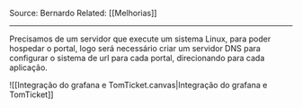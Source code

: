 Source: Bernardo
Related: [[Melhorias]]

---

Precisamos de um servidor que execute um sistema Linux, para poder hospedar o portal, logo será necessário criar um servidor DNS para configurar o sistema de url para cada portal, direcionando para cada aplicação.

![[Integração do grafana e TomTicket.canvas|Integração do grafana e TomTicket]]